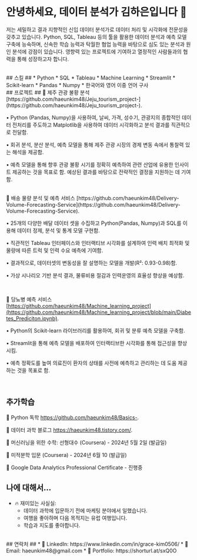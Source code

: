 # 안녕하세요, 데이터 분석가 김하은입니다 👋 #

저는 세밀하고 결과 지향적인 신입 데이터 분석가로 데이터 처리 및 시각화에 전문성을 갖추고 있습니다. Python, SQL, Tableau 등의 툴을 활용한 데이터 분석과 예측 모델 구축에 능숙하며, 신속한 학습 능력과 탁월한 협업 능력을 바탕으로 심도 있는 분석과 원인 분석에 강점이 있습니다. 영향력 있는 프로젝트에 기여하고 열정적인 사람들과의 협력을 통해 성장하고자 합니다.

<br/>
## 스킬 ## 
* Python
* SQL
* Tableau
* Machine Learning 
* Streamlit
* Scikit-learn
* Pandas
* Numpy
* 한국어와 영어 이중 언어 구사

<br/>
## 프로젝트 ##
📌 제주 관광 불황 분석 [https://github.com/haeunkim48/Jeju_tourism_project-](https://github.com/haeunkim48/Jeju_tourism_project-).


• Python (Pandas, Numpy)을 사용하여, 날씨, 가격, 성수기, 관광지의 종합적인 데이터 전처리를 주도하고 Matplotlib을 사용하여 데이터 시각화하고 분석 결과를 직관적으로 전달함.

• 회귀 분석, 분산 분석, 예측 모델을 통해 제주 관광 시장의 경제 변동 속에서 통찰력 있는 해석을 제공함.


• 예측 모델을 통해 향후 관광 불황 시기를 정확히 예측하여 관련 산업에 유용한 인사이트 제공하는 것을 목표로 함. 예상된 결과를 바탕으로 전략적인 결정을 지원하는 데 기여함.

<br/>
📌 배송 물량 분석 및 예측 서비스 [https://github.com/haeunkim48/Delivery-Volume-Forecasting-Service](https://github.com/haeunkim48/Delivery-Volume-Forecasting-Service).

  
• 25개의 다양한 배달 데이터 셋을 수집하고 Python(Pandas, Numpy)과 SQL를 이용해 데이터 정제, 분석 및 통계 모델 구현함.


• 직관적인 Tableau 인터페이스와 인터랙티브 시각화를 설계하여 인력 배치 최적화 및 물량에 따른 트럭 및 인력 수요 예측에 기여함.


• 결과적으로, 데이터셋의 변동성을 잘 설명하는 모델을 개발(R²: 0.93-0.98)함.


• 가상 시나리오 기반 분석 결과, 물류비용 절감과 인력운영의 효율성 향상을 예상함.

<br/>


📌 당뇨병 예측 서비스 [https://github.com/haeunkim48/Machine_learning_project](https://github.com/haeunkim48/Machine_learning_project/blob/main/Diabetes_Prediciton.ipynb).
  
• Python의 Scikit-learn 라이브러리를 활용하여, 회귀 및 분류 예측 모델을 구축함.


•	Streamlit을 통해 예측 모델을 배포하여 인터랙티브한 시각화를 통해 접근성을 향상시킴.


• 예측 정확도를 높여 의료진이 환자의 상태를 사전에 예측하고 관리하는 데 도움 제공하는 것을 목표로 함.

<br/>

## 추가학습 ##

📝 Python 독학 https://github.com/haeunkim48/Basics-.

📝 데이터 과학 블로그 https://haeunkim48.tistory.com/.

📝 머신러닝을 위한 수학: 선형대수 (Coursera) - 2024년 5월 2일 (발급일)

📝 미적분학 입문 (Coursera) - 2024년 6월 10 (발급일) 

📝 Google Data Analytics Professional Certificate - 진행중 
<br/>

## 나에 대해서... ##
* 🔥 재미있는 사실실:
  * 데이터 과학에 입문하기 전에 마케팅 분야에서 일했습니다.
  * 여행을 좋아하며 다음 목적지는 유럽 여행입니다.
  * 학습과 지도를 좋아합니다.
    
<br/>
## 연락처 ## 
* 💼 LinkedIn: https://www.linkedin.com/in/grace-kim0506/
* 📩 Email: haeunkim48@gmail.com
* 💓 Portfolio: https://shorturl.at/sxQ0O

  

